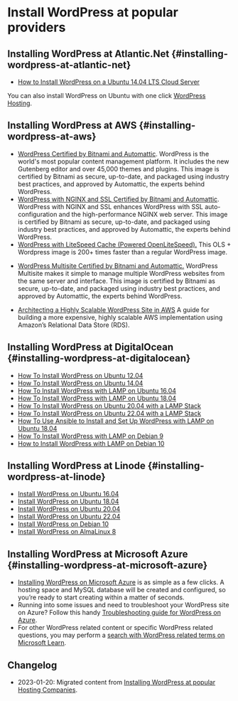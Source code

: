 # Install WordPress at popular providers

## Installing WordPress at Atlantic.Net {#installing-wordpress-at-atlantic-net}

* [ How to Install WordPress on a Ubuntu 14.04 LTS Cloud Server ](https://www.atlantic.net/community/howto/install-wordpress-ubuntu-14/)

You can also install WordPress on Ubuntu with one click [WordPress Hosting](https://www.atlantic.net/vps-hosting/wordpress-vps-hosting/).

## Installing WordPress at AWS {#installing-wordpress-at-aws}

* [WordPress Certified by Bitnami and Automattic](https://aws.amazon.com/marketplace/pp/prodview-bzstv3wbn5wkq). WordPress is the world's most popular content management platform. It includes the new Gutenberg editor and over 45,000 themes and plugins. This image is certified by Bitnami as secure, up-to-date, and packaged using industry best practices, and approved by Automattic, the experts behind WordPress.
* [WordPress with NGINX and SSL Certified by Bitnami and Automattic](https://aws.amazon.com/marketplace/pp/prodview-s6cuqgfczpuwm). WordPress with NGINX and SSL enhances WordPress with SSL auto-configuration and the high-performance NGINX web server. This image is certified by Bitnami as secure, up-to-date, and packaged using industry best practices, and approved by Automattic, the experts behind WordPress.
* [WordPress with LiteSpeed Cache (Powered OpenLiteSpeed).](https://aws.amazon.com/marketplace/pp/prodview-w7ee7rs5uhlem) This OLS + Wordpress image is 200+ times faster than a regular WordPress image.
- [WordPress Multisite Certified by Bitnami and Automattic.](https://aws.amazon.com/marketplace/pp/prodview-rcmdzzu2x3ntm) WordPress Multisite makes it simple to manage multiple WordPress websites from the same server and interface. This image is certified by Bitnami as secure, up-to-date, and packaged using industry best practices, and approved by Automattic, the experts behind WordPress.
* [Architecting a Highly Scalable WordPress Site in AWS](https://www.slideshare.net/harishganesan/scaling-wordpress-in-aws-amazon-ec2) A guide for building a more expensive, highly scalable AWS implementation using Amazon’s Relational Data Store (RDS).

## Installing WordPress at DigitalOcean {#installing-wordpress-at-digitalocean}

* [How To Install WordPress on Ubuntu 12.04](https://www.digitalocean.com/community/tutorials/how-to-install-wordpress-on-ubuntu-12-04)
* [How To Install WordPress on Ubuntu 14.04](https://www.digitalocean.com/community/tutorials/how-to-install-wordpress-on-ubuntu-14-04)
* [How To Install WordPress with LAMP on Ubuntu 16.04](https://www.digitalocean.com/community/tutorials/how-to-install-wordpress-with-lamp-on-ubuntu-16-04)
* [How To Install WordPress with LAMP on Ubuntu 18.04](https://www.digitalocean.com/community/tutorials/how-to-install-wordpress-with-lamp-on-ubuntu-18-04)
* [How To Install WordPress on Ubuntu 20.04 with a LAMP Stack](https://www.digitalocean.com/community/tutorials/how-to-install-wordpress-on-ubuntu-20-04-with-a-lamp-stack)
* [How To Install WordPress on Ubuntu 22.04 with a LAMP Stack](https://www.digitalocean.com/community/tutorials/how-to-install-wordpress-on-ubuntu-22-04-with-a-lamp-stack)
* [How To Use Ansible to Install and Set Up WordPress with LAMP on Ubuntu 18.04](https://www.digitalocean.com/community/tutorials/how-to-use-ansible-to-install-and-set-up-wordpress-with-lamp-on-ubuntu-18-04)
* [How To Install WordPress with LAMP on Debian 9](https://www.digitalocean.com/community/tutorials/how-to-install-wordpress-with-lamp-on-debian-9)
* [How to Install WordPress with LAMP on Debian 10](https://www.digitalocean.com/community/tutorials/how-to-install-wordpress-with-lamp-on-debian-10)

## Installing WordPress at Linode {#installing-wordpress-at-linode}

* [Install WordPress on Ubuntu 16.04](https://www.linode.com/docs/guides/install-wordpress-on-ubuntu-16-04/)
* [Install WordPress on Ubuntu 18.04](https://www.linode.com/docs/guides/install-wordpress-ubuntu-18-04/)
* [Install WordPress on Ubuntu 20.04](https://www.linode.com/docs/guides/how-to-install-wordpress-ubuntu-2004/)
* [Install WordPress on Ubuntu 22.04](https://www.linode.com/docs/guides/how-to-install-wordpress-ubuntu-22-04/)
* [Install WordPress on Debian 10](https://www.linode.com/docs/guides/how-to-install-wordpress-debian-10/)
* [Install WordPress on AlmaLinux 8](https://www.linode.com/docs/guides/how-to-install-wordpress-almalinux-8/)

## Installing WordPress at Microsoft Azure {#installing-wordpress-at-microsoft-azure}

* [Installing WordPress on Microsoft Azure](https://learn.microsoft.com/azure/app-service/quickstart-wordpress) is as simple as a few clicks. A hosting space and MySQL database will be created and configured, so you’re ready to start creating within a matter of seconds.
* Running into some issues and need to troubleshoot your WordPress site on Azure? Follow this handy [Troubleshooting guide for WordPress on Azure](https://learn.microsoft.com/troubleshoot/azure/app-service/web-apps-open-source-technologies-faqs).
* For other WordPress related content or specific WordPress related questions, you may perform a [search with WordPress related terms on Microsoft Learn](https://learn.microsoft.com/en-us/search/?terms=wordpress).

## Changelog

- 2023-01-20: Migrated content from [Installing WordPress at popular Hosting Companies](https://wordpress.org/documentation/article/installing-wordpress-at-popular-hosting-companies/).